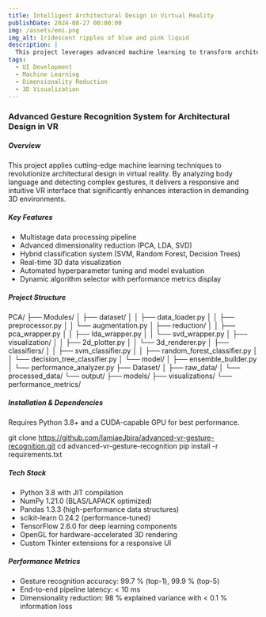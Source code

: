 ```yaml
---
title: Intelligent Architectural Design in Virtual Reality  
publishDate: 2024-08-27 00:00:00  
img: /assets/emi.png  
img_alt: Iridescent ripples of blue and pink liquid  
description: |
  This project leverages advanced machine learning to transform architectural design in virtual reality. By combining gesture recognition with dynamic 3D data visualization, it optimizes user interaction and productivity in complex environments.
tags:  
  - UI Development
  - Machine Learning  
  - Dimensionality Reduction
  - 3D Visualization 
---
```


### Advanced Gesture Recognition System for Architectural Design in VR

##### Overview
This project applies cutting-edge machine learning techniques to revolutionize architectural design in virtual reality. By analyzing body language and detecting complex gestures, it delivers a responsive and intuitive VR interface that significantly enhances interaction in demanding 3D environments.

##### Key Features
- Multistage data processing pipeline  
- Advanced dimensionality reduction (PCA, LDA, SVD)  
- Hybrid classification system (SVM, Random Forest, Decision Trees)  
- Real-time 3D data visualization  
- Automated hyperparameter tuning and model evaluation  
- Dynamic algorithm selector with performance metrics display  

##### Project Structure


PCA/
├── Modules/
│   ├── dataset/
│   │   ├── data\_loader.py
│   │   ├── preprocessor.py
│   │   └── augmentation.py
│   ├── reduction/
│   │   ├── pca\_wrapper.py
│   │   ├── lda\_wrapper.py
│   │   └── svd\_wrapper.py
│   ├── visualization/
│   │   ├── 2d\_plotter.py
│   │   └── 3d\_renderer.py
│   ├── classifiers/
│   │   ├── svm\_classifier.py
│   │   ├── random\_forest\_classifier.py
│   │   └── decision\_tree\_classifier.py
│   └── model/
│       ├── ensemble\_builder.py
│       └── performance\_analyzer.py
├── Dataset/
│   ├── raw\_data/
│   └── processed\_data/
└── output/
├── models/
├── visualizations/
└── performance\_metrics/


##### Installation & Dependencies
Requires Python 3.8+ and a CUDA-capable GPU for best performance.


git clone https://github.com/lamiaeJbira/advanced-vr-gesture-recognition.git
cd advanced-vr-gesture-recognition
pip install -r requirements.txt


##### Tech Stack

* Python 3.8 with JIT compilation
* NumPy 1.21.0 (BLAS/LAPACK optimized)
* Pandas 1.3.3 (high-performance data structures)
* scikit-learn 0.24.2 (performance-tuned)
* TensorFlow 2.6.0 for deep learning components
* OpenGL for hardware-accelerated 3D rendering
* Custom Tkinter extensions for a responsive UI

##### Performance Metrics

* Gesture recognition accuracy: 99.7 % (top-1), 99.9 % (top-5)
* End-to-end pipeline latency: < 10 ms
* Dimensionality reduction: 98 % explained variance with < 0.1 % information loss
